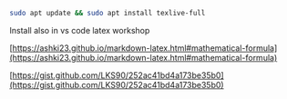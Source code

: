 

```bash
sudo apt update && sudo apt install texlive-full
```

Install also in vs code latex workshop

[https://ashki23.github.io/markdown-latex.html#mathematical-formula](https://ashki23.github.io/markdown-latex.html#mathematical-formula)

[https://gist.github.com/LKS90/252ac41bd4a173be35b0](https://gist.github.com/LKS90/252ac41bd4a173be35b0)
